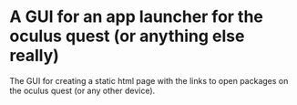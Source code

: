 # A GUI for an app launcher for the oculus quest (or anything else really)

The GUI for creating a static html page with the links to open packages on the oculus quest (or any other device).
